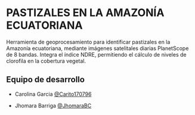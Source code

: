 
# PASTIZALES EN LA AMAZONÍA ECUATORIANA

Herramienta de geoprocesamiento para identificar pastizales en la Amazonía ecuatoriana, mediante imágenes satelitales diarias PlanetScope de 8 bandas. Integra el índice NDRE, permitiendo el cálculo de niveles de clorofila en la cobertura vegetal.


## Equipo de desarrollo

- Carolina Garcia
  [@Carito170796](https://github.com/Carito170796)

- Jhomara Barriga
  [@JhomaraBC](https://github.com/JhomaraBC)


